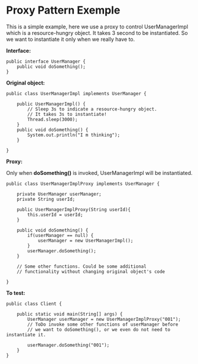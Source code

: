 # Proxy Pattern Exemple

This is a simple example, here we use a proxy to control UserManagerImpl which is a resource-hungry object. It takes 3 second to be instantiated. So we want to instantiate it only when we really have to.

**Interface:**

```
public interface UserManager {
    public void doSomething();
}
```

**Original object:**

```
public class UserManagerImpl implements UserManager {

    public UserManagerImpl() {
        // Sleep 3s to indicate a resource-hungry object.
        // It takes 3s to instantiate!
        Thread.sleep(3000);
    }
    public void doSomething() {
        System.out.println("I m thinking");
    }

}
```

**Proxy:**

Only when **doSomething()** is invoked, UserManagerImpl will be instantiated.

```
public class UserManagerImplProxy implements UserManager {

    private UserManager userManager;
    private String userId;

    public UserManagerImplProxy(String userId){
        this.userId = userId;
    }

    public void doSomething() {
        if(userManager == null) {
            userManager = new UserManagerImpl();
        }
        userManager.doSomething();
    }

    // Some other functions. Could be some additional
    // functionality without changing original object's code

}
```

**To test:**

```
public class Client {

    public static void main(String[] args) {
        UserManager userManager = new UserManagerImplProxy("001");
        // ToDo invoke some other functions of userManager before
        // we want to doSomething(), or we even do not need to instantiate it.

        userManager.doSomething("001");
    }
}
```



